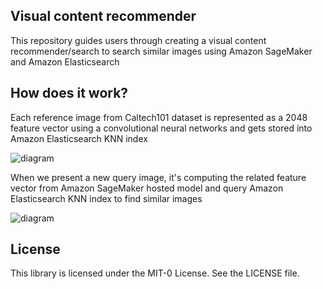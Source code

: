 ## Visual content recommender

This repository guides users through creating a visual content recommender/search to search similar images using Amazon SageMaker and Amazon Elasticsearch

## How does it work?

Each reference image from Caltech101 dataset is represented as a 2048 feature vector using a convolutional neural networks and gets stored into Amazon Elasticsearch KNN index

![diagram](../master/pic1.png)

When we present a new query image, it's computing the related feature vector from Amazon SageMaker hosted model and query Amazon Elasticsearch KNN index to find similar images

![diagram](../master/pic2.png)

## License

This library is licensed under the MIT-0 License. See the LICENSE file.
